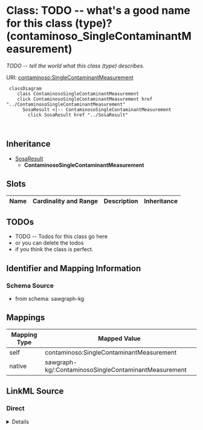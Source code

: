 

# Class: TODO -- what's a good name for this class (type)? (contaminoso_SingleContaminantMeasurement)


_TODO -- tell the world what this class (type) describes._





URI: [contaminoso:SingleContaminantMeasurement](http://sawgraph.spatialai.org/v1/contaminoso#SingleContaminantMeasurement)






```mermaid
 classDiagram
    class ContaminosoSingleContaminantMeasurement
    click ContaminosoSingleContaminantMeasurement href "../ContaminosoSingleContaminantMeasurement"
      SosaResult <|-- ContaminosoSingleContaminantMeasurement
        click SosaResult href "../SosaResult"
      
      
```





## Inheritance
* [SosaResult](../classes/SosaResult.md)
    * **ContaminosoSingleContaminantMeasurement**



## Slots

| Name | Cardinality and Range | Description | Inheritance |
| ---  | --- | --- | --- |









## TODOs

* TODO -- Todos for this class go here
* or you can delete the todos
* if you think the class is perfect.

## Identifier and Mapping Information







### Schema Source


* from schema: sawgraph-kg




## Mappings

| Mapping Type | Mapped Value |
| ---  | ---  |
| self | contaminoso:SingleContaminantMeasurement |
| native | sawgraph-kg/:ContaminosoSingleContaminantMeasurement |







## LinkML Source

<!-- TODO: investigate https://stackoverflow.com/questions/37606292/how-to-create-tabbed-code-blocks-in-mkdocs-or-sphinx -->

### Direct

<details>
```yaml
name: contaminoso_SingleContaminantMeasurement
description: TODO -- tell the world what this class (type) describes.
title: TODO -- what's a good name for this class (type)?
todos:
- TODO -- Todos for this class go here
- or you can delete the todos
- if you think the class is perfect.
notes:
- Class with 115882 occurences.
from_schema: sawgraph-kg
is_a: sosa_Result
class_uri: contaminoso:SingleContaminantMeasurement

```
</details>

### Induced

<details>
```yaml
name: contaminoso_SingleContaminantMeasurement
description: TODO -- tell the world what this class (type) describes.
title: TODO -- what's a good name for this class (type)?
todos:
- TODO -- Todos for this class go here
- or you can delete the todos
- if you think the class is perfect.
notes:
- Class with 115882 occurences.
from_schema: sawgraph-kg
is_a: sosa_Result
class_uri: contaminoso:SingleContaminantMeasurement

```
</details>